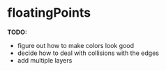 #  floatingPoints
**TODO:**
* figure out how to make colors look good
* decide how to deal with collisions with the edges
* add multiple layers